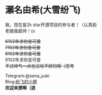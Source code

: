 # 瀬名由希(大雪纷飞)  
我，现在是2k star开源项目的参与者！（认真脸  
老娘我超帅！(x

~~6102年求你变可爱~~  
~~7102年求你变可爱~~  
~~8102年求你变可爱~~  
9102年求你变可爱  
~~不过帅气一点也没啥不好的呀（思考~~

Telegram:@sena_yuki  
Blog:[纷飞的小屋](https://www.senayuki.top)  
__欢迎来撩啊（逃__  